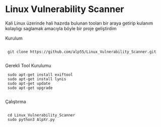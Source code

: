 # Linux Vulnerability Scanner

Kali Linux üzerinde hali hazırda bulunan tooları bir araya getirip kulanım kolaylıgı saglamak amacıyla böyle bir proje geliştirdim



Kurulum

``` 

 git clone https://github.com/alp55/Linux_Vulnerability_Scanner.git
 
```
Gerekli Tool Kurulumu

``` 
 sudo apt-get install exiftool 
 sudo apt-get install lynis
 sudo apt-get update
 sudo apt-get upgrade
 
```

Çalıştırma 

```

 cd Linux_Vulnerability_Scanner
 sudo python3 AlpXr.py
 
```
